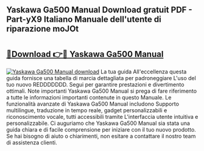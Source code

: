 ## Yaskawa Ga500 Manual Download gratuit PDF - Part-yX9 Italiano Manuale dell'utente di riparazione moJOt

# <h2><a href="http://dfabil.blite.top/?on=Yaskawa+Ga500+Manual">🔗Download 👉🔴 Yaskawa Ga500 Manual</a></h2>

[![Yaskawa Ga500 Manual download](https://i.imgur.com/lujVjoI.png)](http://dfabil.blite.top/?on=Yaskawa+Ga500+Manual)
La tua guida All'eccellenza questa guida fornisce una tabella di marcia dettagliata per padroneggiare L'uso del tuo nuovo REDDDDDDD. Segui per garantire prestazioni e divertimento ottimali. Note importanti Yaskawa Ga500 Manual si prega di fare riferimento a tutte le informazioni importanti contenute in questo Manuale. Le funzionalità avanzate di Yaskawa Ga500 Manual includono Supporto multilingue, traduzione in tempo reale, gadget personalizzabili e riconoscimento vocale, tutti accessibili tramite L'interfaccia utente intuitiva e personalizzabile. Ci auguriamo che Yaskawa Ga500 Manual sia stata una guida chiara e di facile comprensione per iniziare con il tuo nuovo prodotto. Se hai bisogno di aiuto o chiarimenti, non esitare a contattare il nostro team di assistenza clienti.
